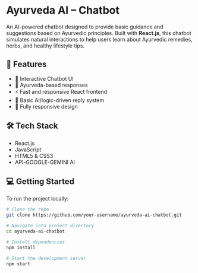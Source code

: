 # Ayurveda AI – Chatbot

An AI-powered chatbot designed to provide basic guidance and suggestions based on Ayurvedic principles. Built with **React.js**, this chatbot simulates natural interactions to help users learn about Ayurvedic remedies, herbs, and healthy lifestyle tips.

## 🚀 Features

- 🤖 Interactive Chatbot UI
- 🌿 Ayurveda-based responses
- ⚡ Fast and responsive React frontend
- 🧠 Basic AI/logic-driven reply system 
- 📱 Fully responsive design

## 🛠 Tech Stack

- React.js
- JavaScript
- HTML5 & CSS3
- API-GOOGLE-GEMINI AI



## 💻 Getting Started

To run the project locally:

```bash
# Clone the repo
git clone https://github.com/your-username/ayurveda-ai-chatbot.git

# Navigate into project directory
cd ayurveda-ai-chatbot

# Install dependencies
npm install

# Start the development server
npm start
